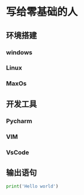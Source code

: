 # 写给零基础的人

## 环境搭建

### windows

### Linux

### MaxOs

## 开发工具

### Pycharm

### VIM

### VsCode

## 输出语句

```python
print('Hello world')
```

